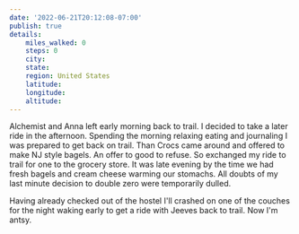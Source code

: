 ```yaml
---
date: '2022-06-21T20:12:08-07:00'
publish: true
details:
    miles_walked: 0
    steps: 0
    city:
    state:
    region: United States
    latitude:
    longitude:
    altitude:
---
```

Alchemist and Anna left early morning back to trail. I decided to take a later ride in the afternoon. Spending the morning relaxing eating and journaling I was prepared to get back on trail. Than Crocs came around and offered to make NJ style bagels. An offer to good to refuse. So exchanged my ride to trail for one to the grocery store. It was late evening by the time we had fresh bagels and cream cheese warming our stomachs. All doubts of my last minute decision to double zero were temporarily dulled. 

Having already checked out of the hostel I'll crashed on one of the couches for the night waking early to get a ride with Jeeves back to trail. Now I'm antsy.
